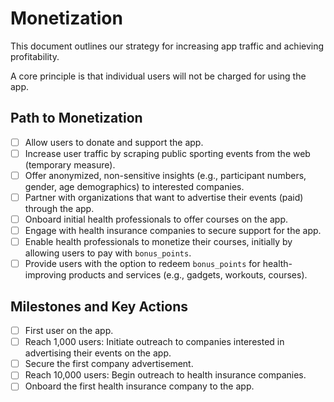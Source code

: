 # Monetization

This document outlines our strategy for increasing app traffic and achieving profitability.

A core principle is that individual users will not be charged for using the app.

## Path to Monetization

- [ ] Allow users to donate and support the app.
- [ ] Increase user traffic by scraping public sporting events from the web (temporary measure).
- [ ] Offer anonymized, non-sensitive insights (e.g., participant numbers, gender, age demographics) to interested companies.
- [ ] Partner with organizations that want to advertise their events (paid) through the app.
- [ ] Onboard initial health professionals to offer courses on the app.
- [ ] Engage with health insurance companies to secure support for the app.
- [ ] Enable health professionals to monetize their courses, initially by allowing users to pay with `bonus_points`.
- [ ] Provide users with the option to redeem `bonus_points` for health-improving products and services (e.g., gadgets, workouts, courses).

## Milestones and Key Actions

- [ ] First user on the app.
- [ ] Reach 1,000 users: Initiate outreach to companies interested in advertising their events on the app.
- [ ] Secure the first company advertisement.
- [ ] Reach 10,000 users: Begin outreach to health insurance companies.
- [ ] Onboard the first health insurance company to the app.
